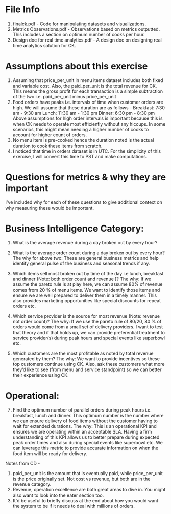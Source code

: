
# File Info

1. finalck.pdf - Code for manipulating datasets and visualizations.
2. Metrics Observations.pdf - Observations based on metrics outputted. This includes a section on optimum number of cooks per hour. 
3. Design doc for real time analytics.pdf - A design doc on designing real time analytics solution for CK.

# Assumptions about this exercise  

1. Assuming that price_per_unit in menu items dataset includes both fixed and variable cost. Also, the paid_per_unit is the total revenue for CK. This means the gross profit for each transaction is a simple subtraction of the two i.e. paid_per_unit minus price_per_unit
2. Food orders have peaks i.e. intervals of time when customer orders are high. We will assume that these duration are as follows - 
Breakfast: 7:30 am - 9:30 am
Lunch: 11:30 am - 1:30 pm
Dinner: 6:30 pm - 8:30 pm
Above assumptions for high order intervals is important because this is when CK needs to operate most efficiently without any hiccups. In some scenarios, this might mean needing a higher number of cooks to account for higher count of orders. 
3. No menu item is pre-cooked hence the duration noted is the actual duration to cook these items from scratch. 
4. I noticed that time in orders dataset is in UTC. For the simplicity of this exercise, I will convert this time to PST and make computations. 

# Questions for metrics & why they are important

I've included why for each of these questions to give additional context on why measuring these would be important.

# Business Intelligence Category: 

1. What is the average revenue during a day broken out by every hour? 
2. What is the average order count during a day broken out by every hour? 
The why for above two: These are general business metrics and help identify general pulse of the business and seasonal trends if any.

3. Which items sell most broken out by time of the day i.e lunch, breakfast and dinner (Note: both order count and revenue )? The why: If we assume the pareto rule is at play here, we can assume 80% of revenue comes from 20 % of menu items. We want to identify those items and ensure we are well prepared to deliver them in a timely manner. This also provides marketing opportunities like special discounts for repeat orders etc.

4. Which service provider is the source for most revenue (Note: revenue not order count)? The why: If we use the pareto rule of 80/20, 80 % of orders would come from a small set of delivery providers. I want to test that theory and if that holds up, we can provide preferential treatment to service provider(s) during peak hours and special events like superbowl etc. 

6. Which customers are the most profitable as noted by total revenue generated by them? The why: We want to provide incentives so these top customers continue using CK. Also, ask these customers what more they’d like to see (from menu and service standpoint) so we can better their experience using CK.

# Operational: 

7. Find the optimum number of parallel orders during peak hours i.e. breakfast, lunch and dinner. This optimum number is the number where we can ensure delivery of food items without the customer having to wait for extended durations. The why: This is an operational KPI and ensures we are operating within an acceptable SLA. Having a firm understanding of this KPI allows us to better prepare during expected peak order times and also during special events like superbowl etc. We can leverage this metric to provide accurate information on when the food item will be ready for delivery. 

Notes from CD - 
1. paid_per_unit is the amount that is eventually paid, while price_per_unit is the price originally set. Not cost vs revenue, but both are in the revenue category. 
2. Revenue, operation excellence are both great areas to dive in. You might also want to look into the eater section too.
3. It'd be useful to briefly discuss at the end about how you would want the system to be if it needs to deal with millions of orders.
